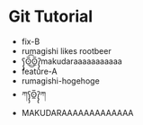 # Git Tutorial

- fix-B
- rumagishi likes rootbeer
- ʕ̡̢̡ʘ̅͟͜͡ʘ̲̅ʔ̢̡̢makudaraaaaaaaaaaa
- feature-A
- rumagishi-hogehoge
- ཀʕ̡̢̡ʘ̲̅ʔ̢̡̢ཀ
- MAKUDARAAAAAAAAAAAAA
